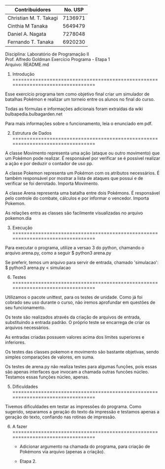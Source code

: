 
|Contribuidores              | No. USP |
|----------------------------|---------|
|Christian M. T. Takagi      | 7136971 |
|Cinthia M Tanaka            | 5649479 |
|Daniel A. Nagata            | 7278048 |
|Fernando T. Tanaka          | 6920230 |

Disciplina: Laboratório de Programação II       
Prof. Alfredo Goldman
Exercicio Programa - Etapa 1                    
Arquivo: README.md


1. Introdução
================================================================================

Esse exercício programa tem como objetivo final criar um simulador de batalhas
Pokémon e realizar um torneio entre os alunos no final do curso.

Todas as fórmulas e informações adicionais foram extraídas da 
wiki bulbapedia.bulbagarden.net

Para mais informações sobre o funcionamento, leia o enunciado em pdf.

2. Estrutura de Dados
================================================================================

A classe Movimento representa uma ação (ataque ou outro movimento) que um 
Pokémon pode realizar. É responsável por verificar se é possível realizar a ação
e por deduzir o contador de uso pp.

A classe Pokemon representa um Pokémon com os atributos necessários. É também
responsável por mostrar a lista de ataques que possui e de verificar se foi
derrotado. Importa Movimento.

A classe Arena representa uma batalha entre dois Pokémons. É responsável pelo
controle do combate, cálculos e por informar o vencedor. Importa Pokemon.

As relações entra as classes são facilmente visualizadas no arquivo pokemon.dia

3. Execução
================================================================================

Para executar o programa, utilize a versao 3 do python, chamando o arquivo arena.py, como a seguir
    $ python3 arena.py

Se preferir, temos um arquivo para servir de entrada, chamado 'simulacao':
    $ python3 arena.py < simulacao

6. Testes
================================================================================

Utilizamos o pacote unittest, para os testes de unidade. Como já foi cobrado
seu uso durante o curso, não iremos aprofundar em questões de seu funcionamento.

Os teste são realizados através da criação de arquivos de entrada, substituindo
a entrada padrão. O próprio teste se encarrega de criar os arquivos necessários.

As entradas criadas possuem valores acima dos limites superiores e inferiores.

Os testes das classes pokemon e movimento são bastante objetivas, sendo simples
comparações de valores, em suma.

Os testes de arena.py não realiza testes para algumas funções, pois essas
são apenas interfaces que invocam a chamada outras funcões núcleo. Testamos 
essas funções núcleo, apenas.

5. Dificuldades
================================================================================

Tivemos dificuldades em testar as impressões do programa. Como sugerido, 
separamos a geração do texto da impressão e testamos apenas a geração do texto,
confiando nas rotinas de impressão.

6. A fazer
================================================================================

   * Adicionar argumento na chamada do programa, para criação de 
   Pokémons via arquivo (apenas a criação).

   * Etapa 2.
